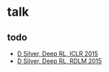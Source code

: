 # talk

## todo
* [D Silver, Deep RL, ICLR 2015](https://iclr.cc/archive/www/doku.php%3Fid=iclr2015:main.html)
* [D Silver, Deep RL, RDLM 2015](http://videolectures.net/rldm2015_silver_reinforcement_learning/)
